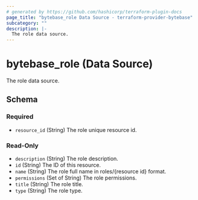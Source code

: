 ```yaml
---
# generated by https://github.com/hashicorp/terraform-plugin-docs
page_title: "bytebase_role Data Source - terraform-provider-bytebase"
subcategory: ""
description: |-
  The role data source.
---
```


# bytebase_role (Data Source)

The role data source.



<!-- schema generated by tfplugindocs -->
## Schema

### Required

- `resource_id` (String) The role unique resource id.

### Read-Only

- `description` (String) The role description.
- `id` (String) The ID of this resource.
- `name` (String) The role full name in roles/{resource id} format.
- `permissions` (Set of String) The role permissions.
- `title` (String) The role title.
- `type` (String) The role type.


